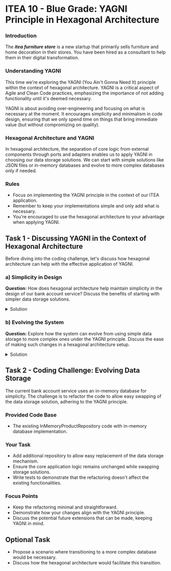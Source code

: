 # ITEA 10 - Blue Grade: YAGNI Principle in Hexagonal Architecture

### Introduction

The ***itea furniture store*** is a new startup that primarily sells furniture
and home decoration in their stores. You have been hired as a consultant to
help them in their digital transformation.

### Understanding YAGNI

This time we're exploring the YAGNI (You Ain't Gonna Need It) principle within
the context of hexagonal architecture. YAGNI is a critical aspect of Agile and
Clean Code practices, emphasizing the importance of not adding functionality
until it's deemed necessary.

YAGNI is about avoiding over-engineering and focusing on what is necessary at
the moment. It encourages simplicity and minimalism in code design, ensuring
that we only spend time on things that bring immediate value (but without
compromizing on quality).

### Hexagonal Architecture and YAGNI

In hexagonal architecture, the separation of core logic from external components
through ports and adapters enables us to apply YAGNI in choosing our data
storage solutions. We can start with simple solutions like JSON files or
in-memory databases and evolve to more complex databases only if needed.

### Rules

- Focus on implementing the YAGNI principle in the context of our ITEA
  application.
- Remember to keep your implementations simple and only add what is necessary.
- You're encouraged to use the hexagonal architecture to your advantage when
  applying YAGNI.

## Task 1 - Discussing YAGNI in the Context of Hexagonal Architecture

Before diving into the coding challenge, let's discuss how hexagonal
architecture can help with the effective application of YAGNI.

### a) **Simplicity in Design**<br/>

**Question:** How does hexagonal architecture help maintain simplicity in the
design of our bank account service? Discuss the benefits of starting with
simpler data storage solutions.

<details>
<summary>Solution</summary>

- Hexagonal architecture aids in maintaining simplicity by segregating the core
  business logic from external interfaces like data storage, using ports and
  adapters.
- This separation ensures that the core logic is not coupled with
  storage-specific details, keeping it simple and focused.
- Starting with simpler storage solutions like in-memory databases reduces
  initial complexity and facilitates easier testing and flexibility for future
  changes.

</details>

### b) **Evolving the System**<br/>

**Question:** Explore how the system can evolve from using simple data storage
to more complex ones under the YAGNI principle. Discuss the ease of making such
changes in a hexagonal architecture setup.

<details>
<summary>Solution</summary>

- Under YAGNI, the system evolves to include complex components only as needed,
  avoiding unnecessary initial work.
- Hexagonal architecture allows for smooth transitions in data storage without
  impacting the core logic, by simply replacing or extending adapters.
- For instance, upgrading from an in-memory database to a persistent storage
  solution can be done by introducing a new adapter, with no changes required in
  the core application.

</details>



## Task 2 - Coding Challenge: Evolving Data Storage

The current bank account service uses an in-memory database for simplicity. The
challenge is to refactor the code to allow easy swapping of the data storage
solution, adhering to the YAGNI principle.

### Provided Code Base

- The existing InMemoryProductRepository code with in-memory database implementation.

### Your Task

- Add additional repository to allow easy replacement of the data storage mechanism.
- Ensure the core application logic remains unchanged while swapping storage solutions.
- Write tests to demonstrate that the refactoring doesn't affect the existing functionalities.

### Focus Points

- Keep the refactoring minimal and straightforward.
- Demonstrate how your changes align with the YAGNI principle.
- Discuss the potential future extensions that can be made, keeping YAGNI in mind.

## Optional Task

- Propose a scenario where transitioning to a more complex database would be necessary.
- Discuss how the hexagonal architecture would facilitate this transition.
